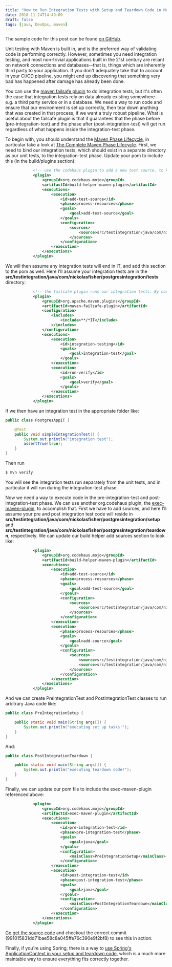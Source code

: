 ```yaml
---
title: "How to Run Integration Tests with Setup and Teardown Code in Maven Build"
date: 2018-11-24T14:49:09
draft: false
tags: [java, DevOps, maven]
---
```


The sample code for this post can be found [on GitHub](https://github.com/nfisher23/integration-testing-postgres-and-spring).

Unit testing with Maven is built in, and is the preferred way of validating code is performing correctly. However, sometimes you need integration testing, and most non-trivial applications built in the 21st century are reliant on network connections and databases--that is, things which are inherently third party to your application. If you don't adequately take that to account in your CI/CD pipeline, you might end up discovering that something very bad has happened after damage has already been done.

You can use the [maven failsafe plugin](https://maven.apache.org/surefire/maven-failsafe-plugin/) to do integration tests, but it's often the case that integration tests rely on data already existing somewhere--e.g. a third party service or in a database. We need a way to run code and ensure that our environment is set up correctly, then tear down anything that was created in that process, if we want a truly robust pipeline. What is useful about the failsafe plugin is that it guarantees that the phase before (pre-integration-test) and the phase after (post-integration-test) will get run regardless of what happens inside the integration-test phase.

To begin with, you should understand the [Maven Phase Lifecycle](https://maven.apache.org/guides/introduction/introduction-to-the-lifecycle.html), in particular take a look at [The Complete Maven Phase Lifecycle](https://maven.apache.org/guides/introduction/introduction-to-the-lifecycle.html#Lifecycle_Reference). First, we need to bind our integration tests, which should exist in a separate directory as our unit tests, to the integration-test phase. Update your pom to include this (in the build/plugins section):

```xml
            <!-- use the codehaus plugin to add a new test source, to keep unit and integration tests separated -->
            <plugin>
                <groupId>org.codehaus.mojo</groupId>
                <artifactId>build-helper-maven-plugin</artifactId>
                <executions>
                    <execution>
                        <id>add-test-source</id>
                        <phase>process-resources</phase>
                        <goals>
                            <goal>add-test-source</goal>
                        </goals>
                        <configuration>
                            <sources>
                                <source>src/testintegration/java/com/nickolasfisher/postgresintegration/tests</source>
                            </sources>
                        </configuration>
                    </execution>
                </executions>
            </plugin>
```

We will then assume any integration tests will end in IT, and add this section to the pom as well. Here I'll assume your integration tests are in the **src/testintegration/java/com/nickolasfisher/postgresintegration/tests** directory:

```xml
            <!-- the failsafe plugin runs our integration tests. By convention, we will consider every class ending in IT an integration test module-->
            <plugin>
                <groupId>org.apache.maven.plugins</groupId>
                <artifactId>maven-failsafe-plugin</artifactId>
                <configuration>
                    <includes>
                        <include>**/*IT</include>
                    </includes>
                </configuration>
                <executions>
                    <execution>
                        <id>integration-testing</id>
                        <goals>
                            <goal>integration-test</goal>
                        </goals>
                    </execution>
                    <execution>
                        <id>run-verify</id>
                        <goals>
                            <goal>verify</goal>
                        </goals>
                    </execution>
                </executions>
            </plugin>
```

If we then have an integration test in the appropriate folder like:

```java
public class PostgresAppIT {

    @Test
    public void simpleIntegrationTest() {
        System.out.println("integration test");
        assertTrue(true);
    }
}

```

Then run

```bash
$ mvn verify
```

You will see the integration tests run separately from the unit tests, and in particular it will run during the integration-test phase.

Now we need a way to execute code in the pre-integration-test and post-integration-test phase. We can use another org.codehaus plugin, the [exec-maven-plugin](https://www.mojohaus.org/exec-maven-plugin/), to accomplish that. First we have to add sources, and here I'll assume your pre and post integration test code will reside in **src/testintegration/java/com/nickolasfisher/postgresintegration/setup** and **src/testintegration/java/com/nickolasfisher/postgresintegration/teardown**, respectively. We can update our build helper add sources section to look like:

```xml
            <plugin>
                <groupId>org.codehaus.mojo</groupId>
                <artifactId>build-helper-maven-plugin</artifactId>
                <executions>
                    <execution>
                        <id>add-test-source</id>
                        <phase>process-resources</phase>
                        <goals>
                            <goal>add-test-source</goal>
                        </goals>
                        <configuration>
                            <sources>
                                <source>src/testintegration/java/com/nickolasfisher/postgresintegration/tests</source>
                            </sources>
                        </configuration>
                    </execution>
                    <execution>
                        <phase>process-resources</phase>
                        <goals>
                            <goal>add-source</goal>
                        </goals>
                        <configuration>
                            <sources>
                                <source>src/testintegration/java/com/nickolasfisher/postgresintegration/setup</source>
                                <source>src/testintegration/java/com/nickolasfisher/postgresintegration/teardown</source>
                            </sources>
                        </configuration>
                    </execution>
                </executions>
            </plugin>

```

And we can create PreIntegrationTest and PostIntegrationTest classes to run arbitrary Java code like:

```java
public class PreIntegrationSetup {

    public static void main(String args[]) {
        System.out.println("executing set up tasks!");
    }
}

```

And:

```java
public class PostIntegrationTeardown {

    public static void main(String args[]) {
        System.out.println("executing teardown code!");
    }
}
```

Finally, we can update our pom file to include the exec-maven-plugin referenced above:

```xml
            <plugin>
                <groupId>org.codehaus.mojo</groupId>
                <artifactId>exec-maven-plugin</artifactId>
                <executions>
                    <execution>
                        <id>pre-integration-test</id>
                        <phase>pre-integration-test</phase>
                        <goals>
                            <goal>java</goal>
                        </goals>
                        <configuration>
                            <mainClass>PreIntegrationSetup</mainClass>
                        </configuration>
                    </execution>
                    <execution>
                        <id>post-integration-test</id>
                        <phase>post-integration-test</phase>
                        <goals>
                            <goal>java</goal>
                        </goals>
                        <configuration>
                            <mainClass>PostIntegrationTeardown</mainClass>
                        </configuration>
                    </execution>
                </executions>
            </plugin>

```

[Go get the source code](https://github.com/nfisher23/integration-testing-postgres-and-spring) and checkout the correct commit (991015831dd71bae58c8a045ffe76c390e9f2bf8) to see this in action.

Finally, if you're using Spring, there is a way to [use Spring's ApplicationContext in your setup and teardown code](https://nickolasfisher.com/blog/how-to-use-springs-dependency-injection-in-setup-and-teardown-code-for-integration-tests-with-maven), which is a much more maintable way to ensure everything fits correctly together.
